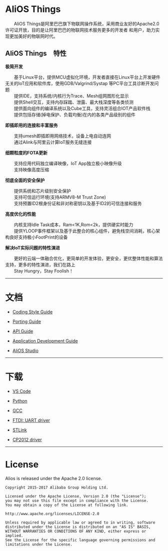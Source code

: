 # AliOS Things  
　　AliOS Things是阿里巴巴旗下物联网操作系统，采用商业友好的Apache2.0许可证开放，目的是让阿里巴巴的物联网技术服务更多的开发者
和用户，助力实现更加美好的物联网时代。
  
## AliOS Things　特性

**极简开发**  

　　基于Linux平台，提供MCU虚拟化环境，开发者直接在Linux平台上开发硬件无关的IoT应用和软件库，使用GDB/Valgrind/Systap 等PC平台工具诊断开发问题  
　　提供IDE，支持系统/内核行为Trace、Mesh组网图形化显示  
　　提供Shell交互，支持内存踩踏、泄露、最大栈深度等各类侦测  
　　提供面向组件的编译系统以及Cube工具，支持灵活组合IOT产品软件栈  
　　提供包括存储(掉电保护、负载均衡)在内的各类产品级别的组件
  
**即插即用的连接和丰富服务**  

　　支持umesh即插即用网络技术，设备上电自动连网  
　　通过Alink与阿里云计算IoT服务无缝连接

**细颗粒度的FOTA更新**  

　　支持应用代码独立编译映像，IoT App独立极小映像升级  
　　支持映像高度压缩

**彻底全面的安全保护**
  
　　提供系统和芯片级别安全保护  
　　支持可信运行环境(支持ARMV8-M Trust Zone)  
　　支持预置ID2根身份证和非对称密钥以及基于ID2的可信连接和服务

**高度优化的性能**
  
　　内核支持Idle Task成本，Ram<1K,Rom<2k，提供硬实时能力  
　　提供YLOOP事件框架以及基于此整合的核心组件，避免栈空间消耗，核心架构良好支持极小FootPrint的设备

**解决IoT实际问题的特性演进**
  
　　更好的云端一体融合优化，更简单的开发体验，更安全，更优整体性能和算法支持，更多的特性演进，我们在路上  
　　Stay Hungry，Stay Foolish！

-----

# 文档

  * [Coding Style Guide](https://github.com/alibaba/AliOS-Things/wiki/AliOS-Things-Coding-Style-Guide)

  * [Porting Guide](https://github.com/alibaba/AliOS-Things/wiki/AliOS-Things-Porting-Guide)

  * [API Guide](https://github.com/alibaba/AliOS-Things/wiki/AliOS-Things-API-Guide)

  * [Application Development Guide](https://github.com/alibaba/AliOS-Things/wiki/AliOS-Things-APP-DEV-Guide)

  * [AliOS Studio](https://github.com/alibaba/AliOS-Things/wiki/AliOS-Things-Studio)

------

# 下载

  * [VS Code](https://code.visualstudio.com)

  * [Python](https://www.python.org/downloads/)

  * [GCC](https://launchpad.net/gcc-arm-embedded/+download)

  * [FTDI: UART driver](http://www.ftdichip.com/Drivers/D2XX.htm)

  * [STLink](http://www.st.com/content/st_com/en/products/development-tools/hardware-development-tools/development-tool-hardware-for-mcus/debug-hardware-for-mcus/debug-hardware-for-stm32-mcus/st-link-v2.html)

  * [CP2012 driver](https://www.silabs.com/products/development-tools/software/usb-to-uart-bridge-vcp-drivers)

------

# License

  Alios is released under the Apache 2.0 license.

    Copyright 2015-2017 Alibaba Group Holding Ltd.

    Licensed under the Apache License, Version 2.0 (the "License");
    you may not use this file except in compliance with the License.
    You may obtain a copy of the License at following link.

    http://www.apache.org/licenses/LICENSE-2.0

    Unless required by applicable law or agreed to in writing, software
    distributed under the License is distributed on an "AS IS" BASIS,
    WITHOUT WARRANTIES OR CONDITIONS OF ANY KIND, either express or implied.
    See the License for the specific language governing permissions and
    limitations under the License.
